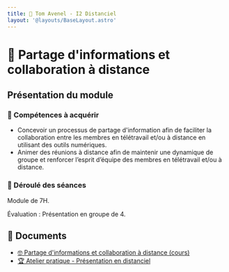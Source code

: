 ```yaml
---
title: 💬 Tom Avenel - I2 Distanciel
layout: '@layouts/BaseLayout.astro'
---
```


# 💬 Partage d'informations et collaboration à distance

## Présentation du module

### 🎯 Compétences à acquérir

- Concevoir un processus de partage d'information afin de faciliter la collaboration entre les membres en télétravail et/ou à distance en utilisant des outils numériques.
- Animer des réunions à distance afin de maintenir une dynamique de groupe et renforcer l’esprit d’équipe des membres en télétravail et/ou à 
distance.

### 📅 Déroulé des séances

Module de 7H.

Évaluation : Présentation en groupe de 4.

## 📑 Documents

- [🤓 Partage d'informations et collaboration à distance (cours)](/cours/management/distanciel/cours-presentation-distance-outils-collab)
- [🏆 Atelier pratique - Présentation en distanciel](/cours/management/distanciel/presentation_distanciel)

